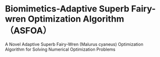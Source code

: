 # Biomimetics-Adaptive Superb Fairy-wren Optimization Algorithm（ASFOA）
A Novel Adaptive Superb Fairy-Wren (Malurus cyaneus) Optimization Algorithm for Solving Numerical Optimization Problems
